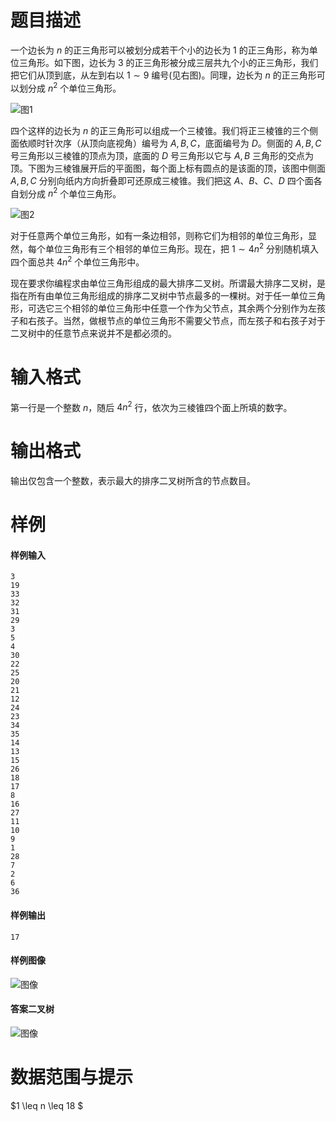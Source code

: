 
# 题目描述

一个边长为 $n$ 的正三角形可以被划分成若干个小的边长为 $1$ 的正三角形，称为单位三角形。如下图，边长为 $3$ 的正三角形被分成三层共九个小的正三角形，我们把它们从顶到底，从左到右以 $1 \sim 9$ 编号(见右图)。同理，边长为 $n$ 的正三角形可以划分成 $n^2$ 个单位三角形。

![图1](/source/loj/2301/img/aHR0cHM6Ly9vb28uMG8wLm9vby8yMDE3LzA2LzIwLzU5NDkxNjg1ZTljZTIucG5n.png)
 
四个这样的边长为 $n$ 的正三角形可以组成一个三棱锥。我们将正三棱锥的三个侧面依顺时针次序（从顶向底视角）编号为 $A, B, C$，底面编号为 $D$。侧面的 $A, B, C$ 号三角形以三棱锥的顶点为顶，底面的 $D$ 号三角形以它与 $A, B$ 三角形的交点为顶。下图为三棱锥展开后的平面图，每个面上标有圆点的是该面的顶，该图中侧面 $A,B,C$ 分别向纸内方向折叠即可还原成三棱锥。我们把这 $A$、$B$、$C$、$D$ 四个面各自划分成 $n^2$ 个单位三角形。

![图2](/source/loj/2301/img/aHR0cHM6Ly9vb28uMG8wLm9vby8yMDE3LzA2LzIwLzU5NDkxNjg2MDQ2YmEucG5n.png)

对于任意两个单位三角形，如有一条边相邻，则称它们为相邻的单位三角形，显然，每个单位三角形有三个相邻的单位三角形。现在，把 $1 \sim 4n^2$ 分别随机填入四个面总共 $4n^2$ 个单位三角形中。

现在要求你编程求由单位三角形组成的最大排序二叉树。所谓最大排序二叉树，是指在所有由单位三角形组成的排序二叉树中节点最多的一棵树。对于任一单位三角形，可选它三个相邻的单位三角形中任意一个作为父节点，其余两个分别作为左孩子和右孩子。当然，做根节点的单位三角形不需要父节点，而左孩子和右孩子对于二叉树中的任意节点来说并不是都必须的。

# 输入格式

第一行是一个整数 $n$，随后 $4n^2$ 行，依次为三棱锥四个面上所填的数字。

# 输出格式

输出仅包含一个整数，表示最大的排序二叉树所含的节点数目。

# 样例

#### 样例输入

```plain
3
19
33
32
31
29
3
5
4
30
22
25
20
21
12
24
23
34
35
14
13
15
26
18
17
8
16
27
11
10
9
1
28
7
2
6
36
```

#### 样例输出
```plain
17
```

#### 样例图像

![图像](/source/loj/2301/img/aHR0cHM6Ly9vb28uMG8wLm9vby8yMDE3LzA2LzIwLzU5NDkxNjg2MGEyYzkucG5n.png)

#### 答案二叉树
![图像](/source/loj/2301/img/aHR0cHM6Ly9vb28uMG8wLm9vby8yMDE3LzA2LzIwLzU5NDkxNjg2MGEzYWYucG5n.png)

# 数据范围与提示

$1 \leq n \leq 18 $


